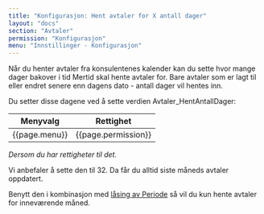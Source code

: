 ```yaml
---
title: "Konfigurasjon: Hent avtaler for X antall dager"
layout: "docs"
section: "Avtaler"
permission: "Konfigurasjon"
menu: "Innstillinger - Konfigurasjon"
---
```


Når du henter avtaler fra konsulentenes kalender kan du sette hvor mange dager bakover i tid Mertid skal hente avtaler for.
Bare avtaler som er lagt til eller endret senere enn dagens dato - antall dager vil hentes inn.

Du setter disse dagene ved å sette verdien Avtaler_HentAntallDager:

| Menyvalg      | Rettighet           |
|---------------|---------------------|
| {{page.menu}} | {{page.permission}} |

*Dersom du har rettigheter til det.*

Vi anbefaler å sette den til 32.
Da får du alltid siste måneds avtaler oppdatert.

Benytt den i kombinasjon med [låsing av Periode](periode) så vil du kun hente avtaler for inneværende måned.
